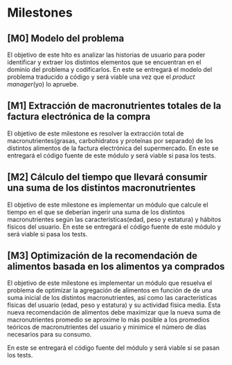 
# Milestones

## [M0] Modelo del problema

El objetivo de este hito es analizar las historias de usuario para poder identificar y extraer los distintos elementos
que se encuentran en el dominio del problema y codificarlos. En este se entregará el modelo del problema traducido a código y
será viable una vez que el *product manager*(yo) lo apruebe.

## [M1] Extracción de macronutrientes totales de la factura electrónica de la compra

El objetivo de este milestone es resolver la extracción total de macronutrientes(grasas, carbohidratos y proteínas por separado)
de los distintos alimentos de la factura electrónica del supermercado. En este se entregará el código fuente de este módulo y será
viable si pasa los tests.

## [M2] Cálculo del tiempo que llevará consumir una suma de los distintos macronutrientes

El objetivo de este milestone es implementar un módulo que calcule el tiempo en el que se deberían ingerir una suma de los
distintos macronutrientes según las características(edad, peso y estatura) y hábitos físicos del usuario. En este se
entregará el código fuente de este módulo y será viable si pasa los tests.

## [M3] Optimización de la recomendación de alimentos basada en los alimentos ya comprados

El objetivo de este milestone es implementar un módulo que resuelva el problema de optimizar la agregación de alimentos en función de
de una suma inicial de los distintos macronutrientes, así como las características físicas del usuario (edad, peso y estatura) y su
actividad física media. Esta nueva recomendación de alimentos debe maximizar que la nueva suma de macronutrientes promedio se aproxime
lo más posible a los promedios teóricos de macronutrientes del usuario y minimice el número de días necesarios para su consumo.

En este se entregará el código fuente del módulo y será viable si se pasan los tests.

